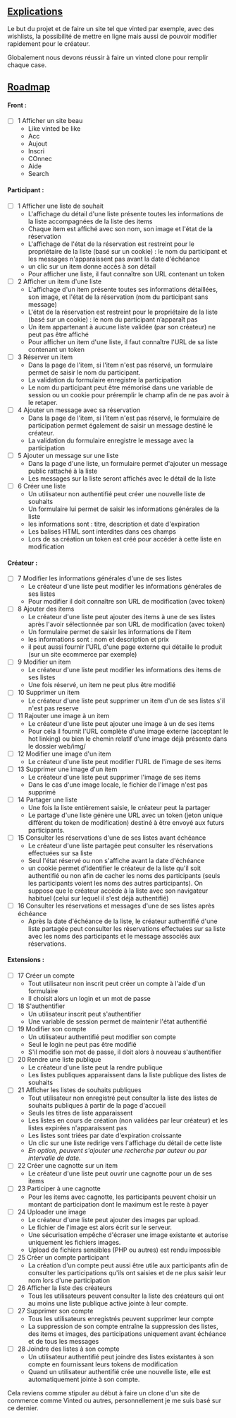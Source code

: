 ## <u>Explications</u>
Le but du projet et de faire un site tel que vinted par exemple, avec des wishlists, la possibilité de mettre en ligne mais aussi de 
pouvoir modifier rapidement pour le créateur.

Globalement nous devons réussir à faire un vinted clone pour remplir chaque case.

## <u>Roadmap</u>

#### Front :
- [ ] 1 Afficher un site beau
  - Like vinted be like
  - Acc
  - Aujout
  - Inscri
  - COnnec
  - Aide
  - Search


#### Participant :

- [ ] 1 Afficher une liste de souhait
    - L'affichage du détail d'une liste présente toutes les informations de la liste accompagnées de la liste des items
    - Chaque item est affiché avec son nom, son image et l'état de la réservation
    - L'affichage de l'état de la réservation est restreint pour le propriétaire de la liste (basé sur un cookie) : le nom du participant et les messages n'apparaissent pas avant la date d'échéance
    - un clic sur un item donne accès à son détail
    - Pour afficher une liste, il faut connaître son URL contenant un token
- [ ] 2 Afficher un item d'une liste
    - L'affichage d'un item présente toutes ses informations détaillées, son image, et l'état de la
      réservation (nom du participant sans message)
    - L'état de la réservation est restreint pour le propriétaire de la liste (basé sur un cookie) : le nom du participant n’apparaît pas
    - Un item appartenant à aucune liste validée (par son créateur) ne peut pas être affiché
    - Pour afficher un item d'une liste, il faut connaître l'URL de sa liste contenant un token
- [ ] 3 Réserver un item
    - Dans la page de l'item, si l'item n'est pas réservé, un formulaire permet de saisir le nom du participant.
    - La validation du formulaire enregistre la participation
    - Le nom du participant peut être mémorisé dans une variable de session ou un cookie pour préremplir le champ afin de ne pas avoir à le retaper.
- [ ] 4 Ajouter un message avec sa réservation
    - Dans la page de l'item, si l'item n'est pas réservé, le formulaire de participation permet également de saisir un message destiné le créateur.
    - La validation du formulaire enregistre le message avec la participation
- [ ] 5 Ajouter un message sur une liste
    - Dans la page d'une liste, un formulaire permet d'ajouter un message public rattaché à la liste
    - Les messages sur la liste seront affichés avec le détail de la liste
- [ ] 6 Créer une liste
    - Un utilisateur non authentifié peut créer une nouvelle liste de souhaits
    - Un formulaire lui permet de saisir les informations générales de la liste
    - les informations sont : titre, description et date d'expiration
    - Les balises HTML sont interdites dans ces champs
    - Lors de sa création un token est créé pour accéder à cette liste en modification

#### Créateur :

- [ ] 7 Modifier les informations générales d'une de ses listes
    - Le créateur d'une liste peut modifier les informations générales de ses listes
    - Pour modifier il doit connaître son URL de modification (avec token)
- [ ] 8 Ajouter des items
    - Le créateur d'une liste peut ajouter des items à une de ses listes après l'avoir sélectionnée par son URL de modification (avec token)
    - Un formulaire permet de saisir les informations de l'item
    - les informations sont : nom et description et prix
    - il peut aussi fournir l'URL d'une page externe qui détaille le produit (sur un site ecommerce par exemple)
- [ ] 9 Modifier un item
    - Le créateur d'une liste peut modifier les informations des items de ses listes
    - Une fois réservé, un item ne peut plus être modifié
- [ ] 10 Supprimer un item
    - Le créateur d'une liste peut supprimer un item d'un de ses listes s'il n'est pas reserve
- [ ] 11 Rajouter une image à un item
    - Le créateur d'une liste peut ajouter une image à un de ses items
    - Pour cela il fournit l'URL complète d'une image externe (acceptant le hot linking) ou bien le chemin relatif d'une image déjà présente dans le dossier web/img/
- [ ] 12 Modifier une image d'un item
    - Le créateur d'une liste peut modifier l'URL de l'image de ses items
- [ ] 13 Supprimer une image d'un item
    - Le créateur d'une liste peut supprimer l'image de ses items
    - Dans le cas d'une image locale, le fichier de l'image n'est pas supprimé
- [ ] 14 Partager une liste
    - Une fois la liste entièrement saisie, le créateur peut la partager
    - Le partage d'une liste génère une URL avec un token (jeton unique différent du token de modification) destiné à être envoyé aux futurs participants.
- [ ] 15 Consulter les réservations d'une de ses listes avant échéance
    - Le créateur d'une liste partagée peut consulter les réservations effectuées sur sa liste
    - Seul l'état réservé ou non s'affiche avant la date d'échéance
    - un cookie permet d'identifier le créateur de la liste qu'il soit authentifié ou non afin de cacher les noms des  participants (seuls les participants voient les noms des autres participants). On suppose que le créateur accède à la  liste avec son navigateur habituel (celui sur lequel il s'est déjà authentifié)
- [ ] 16 Consulter les réservations et messages d'une de ses listes après échéance
    - Après la date d'échéance de la liste, le créateur authentifié d'une liste partagée peut consulter les réservations effectuées sur sa liste avec les noms des participants et le message associés aux réservations.

#### Extensions :

- [ ] 17 Créer un compte
    - Tout utilisateur non inscrit peut créer un compte à l'aide d'un formulaire
    - Il choisit alors un login et un mot de passe
- [ ] 18 S'authentifier
    - Un utilisateur inscrit peut s'authentifier
    - Une variable de session permet de maintenir l'état authentifié
- [ ] 19 Modifier son compte
    - Un utilisateur authentifié peut modifier son compte
    - Seul le login ne peut pas être modifié
    - S'il modifie son mot de passe, il doit alors à nouveau s'authentifier
- [ ] 20 Rendre une liste publique
    - Le créateur d'une liste peut la rendre publique
    - Les listes publiques apparaissent dans la liste publique des listes de souhaits
- [ ] 21 Afficher les listes de souhaits publiques
    - Tout utilisateur non enregistré peut consulter la liste des listes de souhaits publiques à partir de la page d'accueil
    - Seuls les titres de liste apparaissent
    - Les listes en cours de création (non validées par leur créateur) et les listes expirées n'apparaissent pas
    - Les listes sont triées par date d'expiration croissante
    - Un clic sur une liste redirige vers l'affichage du détail de cette liste
    - *En option, peuvent s'ajouter une recherche par auteur ou par intervalle de date.*
- [ ] 22 Créer une cagnotte sur un item
    - Le créateur d'une liste peut ouvrir une cagnotte pour un de ses items
- [ ] 23 Participer à une cagnotte
    - Pour les items avec cagnotte, les participants peuvent choisir un montant de participation dont le maximum est le reste à payer
- [ ] 24 Uploader une image
    - Le créateur d'une liste peut ajouter des images par upload.
    - Le fichier de l'image est alors écrit sur le serveur.
    - Une sécurisation empêche d'écraser une image existante et autorise uniquement les fichiers images.
    - Upload de fichiers sensibles (PHP ou autres) est rendu impossible
- [ ] 25 Créer un compte participant
    - La création d'un compte peut aussi être utile aux participants afin de consulter les participations qu'ils ont saisies et de ne plus saisir leur  nom lors d'une participation
- [ ] 26 Afficher la liste des créateurs
    - Tous les utilisateurs peuvent consulter la liste des créateurs qui ont au moins une liste publique active jointe à leur compte.
- [ ] 27 Supprimer son compte
    - Tous les utilisateurs enregistrés peuvent supprimer leur compte
    - La suppression de son compte entraîne la suppression des listes, des items et images, des participations uniquement avant échéance et de tous les messages
- [ ] 28 Joindre des listes à son compte
    - Un utilisateur authentifié peut joindre des listes existantes à son compte en fournissant leurs tokens de modification
    - Quand un utilisateur authentifié crée une nouvelle liste, elle est automatiquement jointe à son compte.

Cela reviens comme stipuler au début à faire un clone d'un site de commerce comme Vinted ou autres, personnellement je me suis basé sur ce dernier.